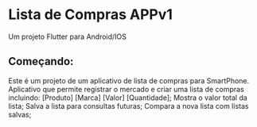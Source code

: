 # Lista de Compras APPv1

Um projeto Flutter para Android/IOS

## Começando:

Este é um projeto de um aplicativo de lista de compras para SmartPhone.
Aplicativo que permite registrar o mercado e criar uma lista de compras incluindo:
[Produto] [Marca] [Valor] [Quantidade];
Mostra o valor total da lista;
Salva a lista para consultas futuras;
Compara a nova lista com listas salvas;

